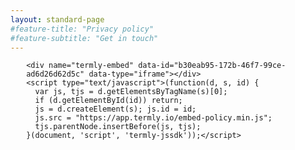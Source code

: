 ```yaml
---
layout: standard-page
#feature-title: "Privacy policy"
#feature-subtitle: "Get in touch"
---
```


<div style="width: 90%;max-width: 750px;margin:0px auto 0px auto">
	<!-- Termly Tracking Code -->
	
	<div name="termly-embed" data-id="b30eab95-172b-46f7-99ce-ad6d26d62d5c" data-type="iframe"></div>
	<script type="text/javascript">(function(d, s, id) {
	  var js, tjs = d.getElementsByTagName(s)[0];
	  if (d.getElementById(id)) return;
	  js = d.createElement(s); js.id = id;
	  js.src = "https://app.termly.io/embed-policy.min.js";
	  tjs.parentNode.insertBefore(js, tjs);
	}(document, 'script', 'termly-jssdk'));</script>
</div>
